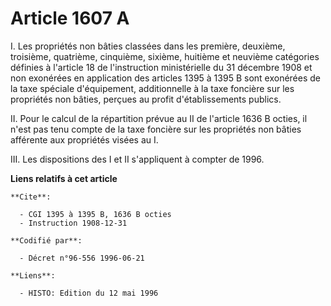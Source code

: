 # Article 1607 A

I. Les propriétés non bâties classées dans les première, deuxième, troisième, quatrième, cinquième, sixième, huitième et
neuvième catégories définies à l'article 18 de l'instruction ministérielle du 31 décembre 1908 et non exonérées en
application des articles 1395 à 1395 B sont exonérées de la taxe spéciale d'équipement, additionnelle à la taxe foncière sur
les propriétés non bâties, perçues au profit d'établissements publics.

II. Pour le calcul de la répartition prévue au II de l'article 1636 B octies, il n'est pas tenu compte de la taxe foncière
sur les propriétés non bâties afférente aux propriétés visées au I.

III. Les dispositions des I et II s'appliquent à compter de 1996.

**Liens relatifs à cet article**

	**Cite**:

	  - CGI 1395 à 1395 B, 1636 B octies
	  - Instruction 1908-12-31

	**Codifié par**:

	  - Décret n°96-556 1996-06-21

	**Liens**:

	  - HISTO: Edition du 12 mai 1996
